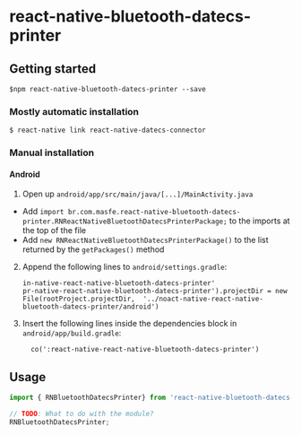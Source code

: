 # react-native-bluetooth-datecs-printer

## Getting started

`$npm react-native-bluetooth-datecs-printer --save`

### Mostly automatic installation

`$ react-native link react-native-datecs-connector`

### Manual installation

#### Android

1. Open up `android/app/src/main/java/[...]/MainActivity.java`

- Add `import br.com.masfe.react-native-bluetooth-datecs-printer.RNReactNativeBluetoothDatecsPrinterPackage;` to the imports at the top of the file
- Add `new RNReactNativeBluetoothDatecsPrinterPackage()` to the list returned by the `getPackages()` method

2. Append the following lines to `android/settings.gradle`:
   ```
   in-native-react-native-bluetooth-datecs-printer'
   pr-native-react-native-bluetooth-datecs-printer').projectDir = new File(rootProject.projectDir, 	'../noact-native-react-native-bluetooth-datecs-printer/android')
   ```
3. Insert the following lines inside the dependencies block in `android/app/build.gradle`:
   ```
     co(':react-native-react-native-bluetooth-datecs-printer')
   ```

## Usage

```javascript
import { RNBluetoothDatecsPrinter} from 'react-native-bluetooth-datecs-printer';

// TODO: What to do with the module?
RNBluetoothDatecsPrinter;
```
